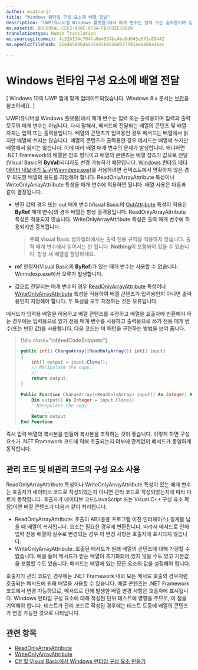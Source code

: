 ```yaml
---
author: msatranjr
title: "Windows 런타임 구성 요소에 배열 전달"
description: "UWP(유니버설 Windows 플랫폼)에서 매개 변수는 입력 또는 출력용이며 입력과 출력 모두의 매개 변수는 아닙니다. 다시 말해서, 메서드에 전달되는 배열의 콘텐츠 및 배열 자체는 입력 또는 출력용입니다."
ms.assetid: 8DE695AC-CEF2-438C-8F94-FB783EE18EB9
translationtype: Human Translation
ms.sourcegitcommit: 4c32b134c704fa0e4534bc4ba8d045e671c89442
ms.openlocfilehash: 21e4b504b4adc6e2cb9b16d377781aaaab6a4aac

---
```


# Windows 런타임 구성 요소에 배열 전달


\[ Windows 10의 UWP 앱에 맞게 업데이트되었습니다. Windows 8.x 문서는 [보관](http://go.microsoft.com/fwlink/p/?linkid=619132)을 참조하세요. \]


UWP(유니버설 Windows 플랫폼)에서 매개 변수는 입력 또는 출력용이며 입력과 출력 모두의 매개 변수는 아닙니다. 다시 말해서, 메서드에 전달되는 배열의 콘텐츠 및 배열 자체는 입력 또는 출력용입니다. 배열의 콘텐츠가 입력용인 경우 메서드는 배열에서 읽지만 배열에 쓰지는 않습니다. 배열의 콘텐츠가 출력용인 경우 메서드는 배열에 쓰지만 배열에서 읽지는 않습니다. 이에 따라 배열 매개 변수의 문제가 발생합니다. 왜냐하면 .NET Framework의 배열은 참조 형식이고 배열의 콘텐츠는 배열 참조가 값으로 전달(Visual Basic의 **ByVal**)되더라도 변경 가능하기 때문입니다. [Windows 런타임 메타데이터 내보내기 도구(Winmdexp.exe)](https://msdn.microsoft.com/library/hh925576.aspx)를 사용하려면 컨텍스트에서 명확하지 않은 경우 의도한 배열의 용도를 지정해야 합니다. ReadOnlyArrayAttribute 특성이나 WriteOnlyArrayAttribute 특성을 매개 변수에 적용하면 됩니다. 배열 사용은 다음과 같이 결정됩니다.

-   반환 값의 경우 또는 out 매개 변수(Visual Basic의 [OutAttribute](https://msdn.microsoft.com/library/system.runtime.interopservices.outattribute.aspx) 특성이 적용된 **ByRef** 매개 변수)의 경우 배열은 항상 출력용입니다. ReadOnlyArrayAttribute 특성은 적용되지 않습니다. WriteOnlyArrayAttribute 특성은 출력 매개 변수에 허용되지만 중복됩니다.

    > **주의** Visual Basic 컴파일러에서는 출력 전용 규칙을 적용하지 않습니다. 출력 매개 변수에서 읽어서는 안 됩니다. **Nothing**이 포함되어 있을 수 있습니다. 항상 새 배열을 할당하세요.
 
-   **ref** 한정자(Visual Basic의 **ByRef**)가 있는 매개 변수는 사용할 수 없습니다. Winmdexp.exe에서 오류가 발생합니다.
-   값으로 전달되는 매개 변수의 경우 [ReadOnlyArrayAttribute](https://msdn.microsoft.com/library/system.runtime.interopservices.windowsruntime.readonlyarrayattribute.aspx) 특성이나 [WriteOnlyArrayAttribute](https://msdn.microsoft.com/library/system.runtime.interopservices.windowsruntime.writeonlyarrayattribute.aspx) 특성을 적용하여 배열 콘텐츠가 입력용인지 아니면 출력용인지 지정해야 합니다. 두 특성을 모두 지정하는 것은 오류입니다.

메서드가 입력용 배열을 허용하고 배열 콘텐츠를 수정하고 배열을 호출자에 반환해야 하는 경우에는 입력용으로 읽기 전용 매개 변수를 사용하고 출력용으로 쓰기 전용 매개 변수(또는 반환 값)를 사용합니다. 다음 코드는 이 패턴을 구현하는 방법을 보여 줍니다.

> [!div class="tabbedCodeSnippets"]
> ```csharp
> public int[] ChangeArray([ReadOnlyArray()] int[] input)
> {
>     int[] output = input.Clone();
>     // Manipulate the copy.
>     //   ...
>     return output;
> }
> ```
> ```vb
> Public Function ChangeArray(<ReadOnlyArray> input() As Integer) As Integer()
>     Dim output() As Integer = input.Clone()
>     ' Manipulate the copy.
>     '   ...
>     Return output
> End Function
> ```

즉시 입력 배열의 복사본을 만들어 복사본을 조작하는 것이 좋습니다. 이렇게 하면 구성 요소가 .NET Framework 코드에 의해 호출되는지 여부에 관계없이 메서드가 동일하게 동작합니다.

## 관리 코드 및 비관리 코드의 구성 요소 사용


ReadOnlyArrayAttribute 특성이나 WriteOnlyArrayAttribute 특성이 있는 매개 변수는 호출자가 네이티브 코드로 작성되었는지 아니면 관리 코드로 작성되었는지에 따라 다르게 동작합니다. 호출자가 네이티브 코드(JavaScript 또는 Visual C++ 구성 요소 확장)이면 배열 콘텐츠가 다음과 같이 처리됩니다.

-   ReadOnlyArrayAttribute: 호출이 ABI(응용 프로그램 이진 인터페이스) 경계를 넘을 때 배열이 복사됩니다. 요소는 필요한 경우에 변환됩니다. 따라서 메서드로 인해 입력 전용 배열이 실수로 변경되는 경우 이 변경 사항은 호출자에 표시되지 않습니다.
-   WriteOnlyArrayAttribute: 호출된 메서드가 원래 배열의 콘텐츠에 대해 가정할 수 없습니다. 예를 들어 메서드가 받는 배열이 초기화되어 있지 않을 수도 있고 기본값을 포함할 수도 있습니다. 메서드는 배열에 있는 모든 요소의 값을 설정해야 합니다.

호출자가 관리 코드인 경우에는 .NET Framework 내의 모든 메서드 호출의 경우처럼 호출되는 메서드에 원래 배열을 사용할 수 있습니다. 배열 콘텐츠는 .NET Framework 코드에서 변경 가능하므로, 메서드로 인해 발생한 배열 변경 사항은 호출자에 표시됩니다. Windows 런타임 구성 요소에 대해 작성된 단위 테스트에 영향을 주므로, 이 점을 기억해야 합니다. 테스트가 관리 코드로 작성된 경우에는 테스트 도중에 배열의 콘텐츠가 변경 가능한 것으로 나타납니다.

## 관련 항목

* [ReadOnlyArrayAttribute](https://msdn.microsoft.com/library/system.runtime.interopservices.windowsruntime.readonlyarrayattribute.aspx)
* [WriteOnlyArrayAttribute](https://msdn.microsoft.com/library/system.runtime.interopservices.windowsruntime.writeonlyarrayattribute.aspx)
* [C# 및 Visual Basic에서 Windows 런타임 구성 요소 만들기](creating-windows-runtime-components-in-csharp-and-visual-basic.md)



<!--HONumber=Jun16_HO5-->


